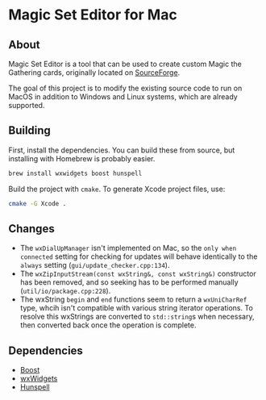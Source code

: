 # Magic Set Editor for Mac

## About

Magic Set Editor is a tool that can be used to create custom Magic the Gathering cards, originally located on [SourceForge](http://magicseteditor.sourceforge.net).

The goal of this project is to modify the existing source code to run on MacOS in addition to Windows and Linux systems, which are already supported.

## Building

First, install the dependencies. You can build these from source, but installing with Homebrew is probably easier.
```bash
brew install wxwidgets boost hunspell
```
Build the project with `cmake`. To generate Xcode project files, use:
```bash
cmake -G Xcode .
```

## Changes

 - The `wxDialUpManager` isn't implemented on Mac, so the `only when connected` setting for checking for updates will behave identically to the `always` setting (`gui/update_checker.cpp:134`).
 - The `wxZipInputStream(const wxString&, const wxString&)` constructor has been removed, and so seeking has to be performed manually (`util/io/package.cpp:228`).
 - The wxString `begin` and `end` functions seem to return a `wxUniCharRef` type, whcih isn't compatible with various string iterator operations. To resolve this wxStrings are converted to `std::string`s when necessary, then converted back once the operation is complete.

## Dependencies

- [Boost](http://boost.org)
- [wxWidgets](http://wxwidgets.org/)
- [Hunspell](http://hunspell.sourceforge.net/)

